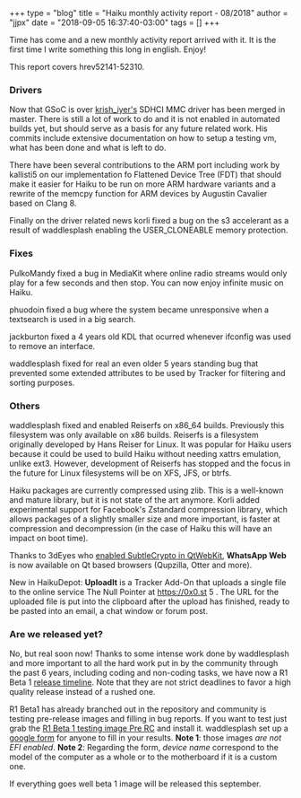 +++
type = "blog"
title = "Haiku monthly activity report - 08/2018"
author = "jjpx"
date = "2018-09-05 16:37:40-03:00"
tags = []
+++

Time has come and a new monthly activity report arrived with it. It is the first time I write something this long in english. Enjoy!

This report covers hrev52141-52310.

### Drivers

Now that GSoC is over [krish_iyer's](https://www.haiku-os.org/blog/krish_iyer) SDHCI MMC driver has been merged in master. There is still a lot of work to do and it is not enabled in automated builds yet, but should serve as a basis for any future related work. His commits include extensive documentation on how to setup a testing vm, what has been done and what is left to do.

There have been several contributions to the ARM port including work by kallisti5 on our implementation fo Flattened Device Tree (FDT) that should make it easier for Haiku to be run on more ARM hardware variants and a rewrite of the memcpy function for ARM devices by Augustin Cavalier based on Clang 8.

Finally on the driver related news korli fixed a bug on the s3 accelerant as a result of waddlesplash enabling the USER_CLONEABLE memory protection.

### Fixes

PulkoMandy fixed a bug in MediaKit where online radio streams would only play for a few seconds and then stop. You can now enjoy infinite music on Haiku.

phuodoin fixed a bug where the system became unresponsive when a textsearch is used in a big search.

jackburton fixed a 4 years old KDL that ocurred whenever ifconfig was used to remove an interface.

waddlesplash fixed for real an even older 5 years standing bug that prevented some extended attributes to be used by Tracker for filtering and sorting purposes.

### Others

waddlesplash fixed and enabled Reiserfs on x86_64 builds. Previously this filesystem was only available on x86 builds. Reiserfs is a filesystem originally developed by Hans Reiser for Linux. It was popular for Haiku users because it could be used to build Haiku without needing xattrs emulation, unlike ext3. However, development of Reiserfs has stopped and the focus in the future for Linux filesystems will be on XFS, JFS, or btrfs.

Haiku packages are currently compressed using zlib. This is a well-known and mature library, but it is not state of the art anymore. Korli added experimental support for Facebook's Zstandard compression library, which allows packages of a slightly smaller size and more important, is faster at compression and decompression (in the case of Haiku this will have an impact on boot time).

Thanks to 3dEyes who [enabled SubtleCrypto in QtWebKit](https://discuss.haiku-os.org/t/whatsapp-web/7165/13), **WhatsApp Web** is now available on Qt based browsers (Qupzilla, Otter and more).

New in HaikuDepot: **UploadIt** is a Tracker Add-On that uploads a single file to the online service The Null Pointer at https://0x0.st 5 . The URL for the uploaded file is put into the clipboard after the upload has finished, ready to be pasted into an email, a chat window or forum post.

### Are we released yet?

No, but real soon now! Thanks to some intense work done by waddlesplash and more important to all the hard work put in by the community through the past 6 years, including coding and non-coding tasks, we have now a R1 Beta 1 [release timeline](https://dev.haiku-os.org/wiki/R1/Beta1/Timeline). Note that they are not strict deadlines to favor a high quality release instead of a rushed one.

R1 Beta1 has already branched out in the repository and community is testing pre-release images and filling in bug reports. If you want to test just grab the [R1 Beta 1 testing image Pre RC](https://discuss.haiku-os.org/t/r1-beta-1-testing-image-pre-rc/7300) and install it. waddlesplash set up a [google form](https://docs.google.com/forms/d/e/1FAIpQLSclBAadiObzfHPXVKk4WGPoPuiB5ibmudXLj1uQn_lCzQZ_Zw/viewform) for anyone to fill in your results. **Note 1**: those images _are not EFI enabled_. **Note 2**: Regarding the form, _device name_ correspond to the model of the computer as a whole or to the motherboard if it is a custom one.

If everything goes well beta 1 image will be released this september.
